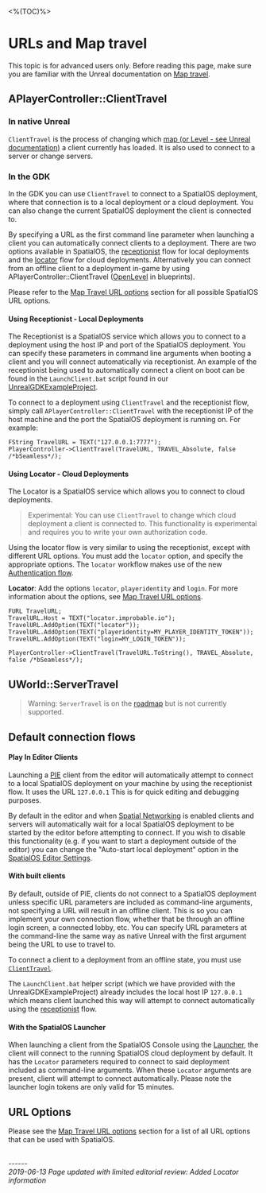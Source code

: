 <%(TOC)%>
# URLs and Map travel

This topic is for advanced users only. Before reading this page, make sure you are familiar with the Unreal documentation on [Map travel](https://docs.unrealengine.com/en-us/Gameplay/Networking/Travelling).

## APlayerController::ClientTravel

### In native Unreal
`ClientTravel` is the process of changing which [map (or Level - see Unreal documentation)](http://api.unrealengine.com/INT/Shared/Glossary/index.html#l) a client currently has loaded. It is also used to connect to a server or change servers.

### In the GDK
In the GDK you can use `ClientTravel` to connect to a SpatialOS deployment, where that connection is to a local deployment or a cloud deployment. You can also change the current SpatialOS deployment the client is connected to.

By specifying a URL as the first command line parameter when launching a client you can automatically connect clients to a deployment. There are two options available in SpatialOS, the [receptionist](#using-receptionist) flow for local deployments and the [locator](#using-locator) flow for cloud deployments. Alternatively you can connect from an offline client to a deployment in-game by using APlayerController::ClientTravel ([OpenLevel](https://api.unrealengine.com/INT/BlueprintAPI/Game/OpenLevel/index.html) in blueprints).

Please refer to the [Map Travel URL options]({{urlRoot}}/content/command-line-arguments#map-travel-url-options) section for all possible SpatialOS URL options.

#### Using Receptionist - Local Deployments
The Receptionist is a SpatialOS service which allows you to connect to a deployment using the host IP and port of the SpatialOS deployment. You can specify these parameters in command line arguments when booting a client and you will connect automatically via receptionist. An example of the receptionist being used to automatically connect a client on boot can be found in the `LaunchClient.bat` script found in our [UnrealGDKExampleProject](https://github.com/spatialos/UnrealGDKExampleProject).

To connect to a deployment using `ClientTravel` and the receptionist flow, simply call `APlayerController::ClientTravel` with the receptionist IP of the host machine and the port the SpatialOS deployment is running on. For example:

```
FString TravelURL = TEXT("127.0.0.1:7777");
PlayerController->ClientTravel(TravelURL, TRAVEL_Absolute, false /*bSeamless*/);
```

#### Using Locator - Cloud Deployments
The Locator is a SpatialOS service which allows you to connect to cloud deployments. 

> Experimental: You can use `ClientTravel` to change which cloud deployment a client is connected to. This functionality is experimental and requires you to write your own authorization code.

Using the locator flow is very similar to using the receptionist, except with different URL options. You must add the `locator` option, and specify the appropriate options.  The `locator` workflow makes use of the new [Authentication flow](https://docs.improbable.io/reference/latest/shared/auth/integrate-authentication-platform-sdk).

**Locator**: Add the options `locator`, `playeridentity` and `login`. For more information about the options, see [Map Travel URL options]({{urlRoot}}/content/command-line-arguments#map-travel-url-options).
```
FURL TravelURL;
TravelURL.Host = TEXT("locator.improbable.io");
TravelURL.AddOption(TEXT("locator"));
TravelURL.AddOption(TEXT("playeridentity=MY_PLAYER_IDENTITY_TOKEN"));
TravelURL.AddOption(TEXT("login=MY_LOGIN_TOKEN"));

PlayerController->ClientTravel(TravelURL.ToString(), TRAVEL_Absolute, false /*bSeamless*/);
```

## UWorld::ServerTravel
> Warning: `ServerTravel` is on the [roadmap](https://github.com/spatialos/UnrealGDK/projects/1#card-22461878) but is not currently supported.

## Default connection flows
#### Play In Editor Clients
Launching a [PIE](https://docs.unrealengine.com/en-us/GettingStarted/HowTo/PIE#playineditor) client from the editor will automatically attempt to connect to a local SpatialOS deployment on your machine by using the receptionist flow. It uses the URL `127.0.0.1` This is for quick editing and debugging purposes.

By default in the editor and when [Spatial Networking]({{urlRoot}}/content/unreal-editor-interface/toolbars#switching-between-native-unreal-networking-and-spatialos-networking) is enabled clients and servers will automatically wait for a local SpatialOS deployment to be started by the editor before attempting to connect. If you wish to disable this functionality (e.g. if you want to start a deployment outside of the editor) you can change the "Auto-start local deployment" option in the [SpatialOS Editor Settings]({{urlRoot}}/content/unreal-editor-interface/editor-settings).

#### With built clients
By default, outside of PIE, clients do not connect to a SpatialOS deployment unless specific URL parameters are included as command-line arguments, not specifying a URL will result in an offline client. This is so you can implement your own connection flow, whether that be through an offline login screen, a connected lobby, etc. You can specify URL parameters at the command-line the same way as native Unreal with the first argument being the URL to use to travel to.

To connect a client to a deployment from an offline state, you must use [`ClientTravel`](#aplayercontroller-clienttravel).

The `LaunchClient.bat` helper script (which we have provided with the UnrealGDKExampleProject) already includes the local host IP `127.0.0.1` which means client launched this way will attempt to connect automatically using the [receptionist](#using-receptionist) flow.

#### With the SpatialOS Launcher
When launching a client from the SpatialOS Console using the [Launcher](https://docs.improbable.io/reference/latest/shared/operate/launcher#the-launcher), the client will connect to the running SpatialOS cloud deployment by default. It has the `Locator` parameters required to connect to said deployment included as command-line arguments. When these `Locator` arguments are present, client will attempt to connect automatically. Please note the launcher login tokens are only valid for 15 minutes.

## URL Options
Please see the [Map Travel URL options]({{urlRoot}}/content/command-line-arguments#map-travel-url-options) section for a list of all URL options that can be used with SpatialOS.

<br/>------<br/>
_2019-06-13 Page updated with limited editorial review: Added Locator information_
